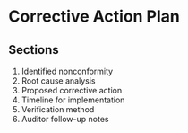 # Corrective Action Plan

## Sections
1. Identified nonconformity
2. Root cause analysis
3. Proposed corrective action
4. Timeline for implementation
5. Verification method
6. Auditor follow-up notes
